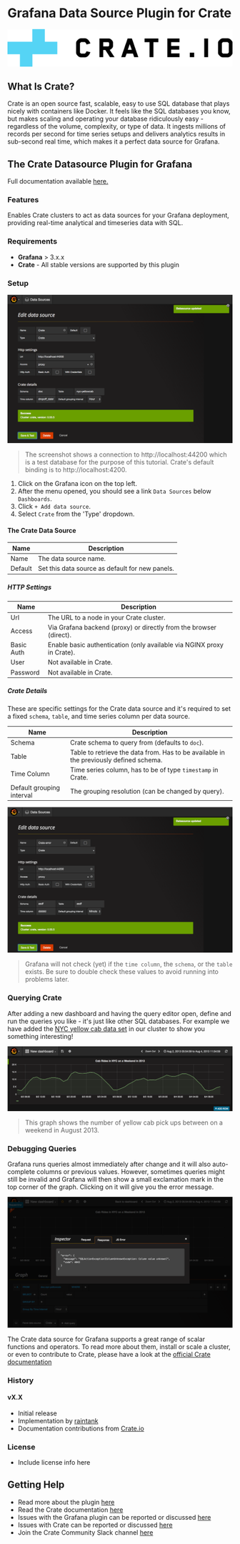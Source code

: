 # Grafana Data Source Plugin for Crate


[![Crate.io logo](crate-logo.png)](https://crate.io)

## What Is Crate?
Crate is an open source fast, scalable, easy to use SQL database that plays nicely with containers like Docker. It feels like the SQL databases you know, but makes scaling and operating your database ridiculously easy - regardless of the volume, complexity, or type of data. It ingests millions of records per second for time series setups and delivers analytics results in sub-second real time, which makes it a perfect data source for Grafana.

## The Crate Datasource Plugin for Grafana
Full documentation available [here.](http://docs.grafana.org/datasources/crate)

### Features
Enables Crate clusters to act as data sources for your Grafana deployment, providing real-time analytical and timeseries data with SQL.

### Requirements
- **Grafana** > 3.x.x
- **Crate** - All stable versions are supported by this plugin


### Setup
![](crate-datasource-add-src.png)

  > The screenshot shows a connection to http://localhost:44200 which is a test database for the purpose of this tutorial. Crate's default binding is to http://localhost:4200.

1. Click on the Grafana icon on the top left.
2. After the menu opened, you should see a link `Data Sources` below `Dashboards`.
3. Click `+ Add data source`.
4. Select `Crate` from the 'Type' dropdown.


#### The Crate Data Source

Name | Description
------------ | -------------
Name | The data source name.
Default | Set this data source as default for new panels.

##### HTTP Settings

Name | Description
------------ | -------------
Url | The URL to a node in your Crate cluster.
Access | Via Grafana backend (proxy) or directly from the browser (direct).
Basic Auth | Enable basic authentication (only available via NGINX proxy in Crate).
User | Not available in Crate.
Password |  Not available in Crate.

##### Crate Details

These are specific settings for the Crate data source and it's required to set a fixed `schema`,  `table`, and time series column per data source.

Name | Description
------------ | -------------
Schema | Crate schema to query from (defaults to `doc`).
Table | Table to retrieve the data from. Has to be available in the previously defined schema.
Time Column | Time series column, has to be of type `timestamp` in Crate.
Default grouping interval | The grouping resolution (can be changed by query).


![](crate-datasource-nonvalidation.png)

> Grafana will not check (yet) if the `time column`, the `schema`, or the `table` exists. Be sure to double check these values to avoid running into problems later.

### Querying Crate

After adding a new dashboard and having the query editor open, define and run the queries you like - it's just like other SQL databases. For example we have added the [NYC yellow cab data set](http://www.nyc.gov/html/tlc/html/about/trip_record_data.shtml) in our cluster to show you something interesting!


![](crate-datasource-graph.png)

> This graph shows the number of yellow cab pick ups between on a weekend in August 2013.

### Debugging Queries

Grafana runs queries almost immediately after change and it will also auto-complete columns or previous values. However, sometimes queries might still be invalid and Grafana will then show a small exclamation mark in the top corner of the graph. Clicking on it will give you the error message.


![](crate-datasource-error.png)

The Crate data source for Grafana supports a great range of scalar functions and operators. To read more about them, install or scale a cluster, or even to contribute to Crate, please have a look at the [official Crate documentation](https://crate.io/docs)



### History
#### vX.X
- Initial release
- Implementation by [raintank](http://raintank.io)
- Documentation contributions from [Crate.io](https://crate.io)

### License
- Include license info here

## Getting Help

- Read more about the plugin [here](http://docs.grafana.org/datasources/crate/)
- Read the Crate documentation [here](https://crate.io/docs)
- Issues with the Grafana plugin can be reported or discussed [here](https://github.com/raintank/crate-datasource/issues)
- Issues with Crate can be reported or discussed [here](https://github.com/crate/crate/issues)
- Join the Crate Community Slack channel [here](https://crate.io/docs/support/slackin/)
